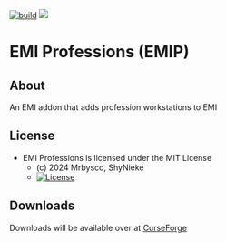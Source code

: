 [![build](https://github.com/Mrbysco/EMIProfessions/actions/workflows/build.yml/badge.svg)](https://github.com/Mrbysco/EMIProfessions/actions/workflows/build.yml) 
[![](http://cf.way2muchnoise.eu/versions/1065904.svg)](https://www.curseforge.com/minecraft/mc-mods/emi-professions-emip)
# EMI Professions (EMIP) #

## About ##
An EMI addon that adds profession workstations to EMI

## License ##
* EMI Professions is licensed under the MIT License
  - (c) 2024 Mrbysco, ShyNieke
  - [![License](https://img.shields.io/badge/License-MIT-red.svg?style=flat)](http://opensource.org/licenses/MIT)

## Downloads ##
Downloads will be available over at [CurseForge](https://www.curseforge.com/minecraft/mc-mods/emi-professions-emip)
